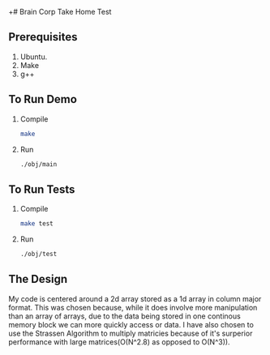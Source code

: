 +# Brain Corp Take Home Test

## Prerequisites
1. Ubuntu.
2. Make
3. g++
## To Run Demo
1. Compile
    ```sh
    make
    ```
2. Run
    ```sh
    ./obj/main
    ```
## To Run Tests
1. Compile
    ```sh
    make test
    ```
2. Run
    ```sh
    ./obj/test
    ```


## The Design
My code is centered around a 2d array stored as a 1d array in column major format. This was chosen because, while it does involve more manipulation than an array of arrays, due to the data being stored in one continous memory block we can more quickly access or data. I have also chosen to use the Strassen Algorithm to multiply matricies because of it's surperior performance with large matrices(O(N^2.8) as opposed to O(N^3)).

